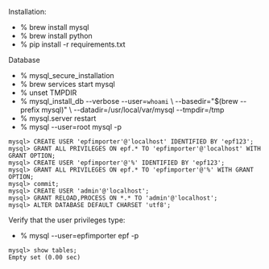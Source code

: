 Installation:

- % brew install mysql
- % brew install python
- % pip install -r requirements.txt


Database

- % mysql_secure_installation
- % brew services start mysql
- % unset TMPDIR
- % mysql_install_db --verbose --user=`whoami` \\
	--basedir="$(brew --prefix mysql)" \\
	--datadir=/usr/local/var/mysql --tmpdir=/tmp
- % mysql.server restart
- % mysql --user=root mysql -p

```
mysql> CREATE USER 'epfimporter'@'localhost' IDENTIFIED BY 'epf123';
mysql> GRANT ALL PRIVILEGES ON epf.* TO 'epfimporter'@'localhost' WITH GRANT OPTION;
mysql> CREATE USER 'epfimporter'@'%' IDENTIFIED BY 'epf123';
mysql> GRANT ALL PRIVILEGES ON epf.* TO 'epfimporter'@'%' WITH GRANT OPTION;
mysql> commit;
mysql> CREATE USER 'admin'@'localhost';
mysql> GRANT RELOAD,PROCESS ON *.* TO 'admin'@'localhost';
mysql> ALTER DATABASE DEFAULT CHARSET 'utf8';
```

Verify that the user privileges type:
- % mysql --user=epfimporter epf -p

```
mysql> show tables;
Empty set (0.00 sec)
```
